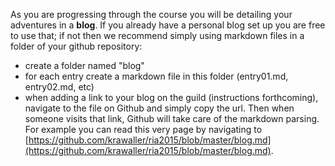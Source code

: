 As you are progressing through the course you will be detailing your adventures in a **blog**. If you already have a personal blog set up you are free to use that; if not then we recommend simply using markdown files in a folder of your github repository:

*    create a folder named "blog"
*    for each entry create a markdown file in this folder (entry01.md, entry02.md, etc)
*    when adding a link to your blog on the guild (instructions forthcoming), navigate to the file on Github and simply copy the url. Then when someone visits that link, Github will take care of the markdown parsing. For example you can read this very page by navigating to [https://github.com/krawaller/ria2015/blob/master/blog.md](https://github.com/krawaller/ria2015/blob/master/blog.md).